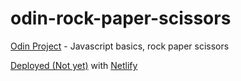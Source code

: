 # odin-rock-paper-scissors
[Odin Project](https://github.com/n4m3name/odin-project) - Javascript basics, rock paper scissors

[Deployed (Not yet)]() with [Netlify](https://www.netlify.com/)